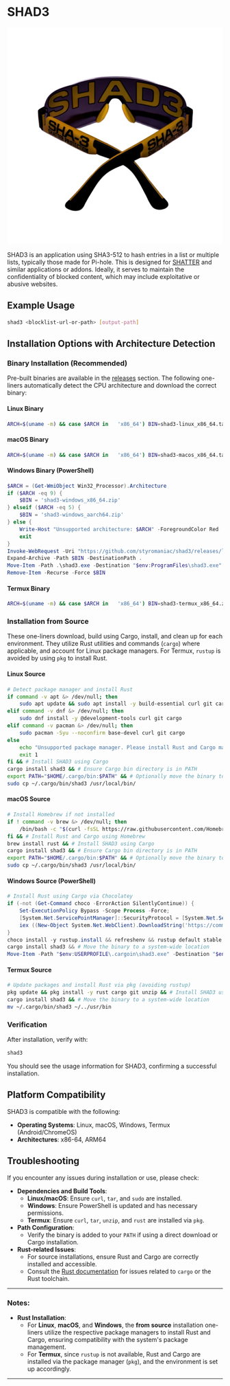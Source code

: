 
# SHAD3

<img src="SHAD3.png"/>

SHAD3 is an application using SHA3-512 to hash entries in a list or multiple lists, typically those made for Pi-hole. This is designed for [SHATTER](https://addons.mozilla.org/en-US/firefox/addon/shatt3r/) and similar applications or addons. Ideally, it serves to maintain the confidentiality of blocked content, which may include exploitative or abusive websites.

## Example Usage
```bash
shad3 <blocklist-url-or-path> [output-path]
```

## Installation Options with Architecture Detection

### Binary Installation (Recommended)
Pre-built binaries are available in the [releases](https://github.com/styromaniac/shad3/releases) section. The following one-liners automatically detect the CPU architecture and download the correct binary:

#### Linux Binary
```bash
ARCH=$(uname -m) && case $ARCH in   'x86_64') BIN=shad3-linux_x86_64.tar.gz ;;   'aarch64') BIN=shad3-linux_aarch64.tar.gz ;;   *) echo "Unsupported architecture: $ARCH" && exit 1 ;; esac && curl -LO https://github.com/styromaniac/shad3/releases/latest/download/$BIN && tar -xzf $BIN && chmod +x shad3 && sudo mv shad3 /usr/local/bin && rm -rf $BIN
```

#### macOS Binary
```bash
ARCH=$(uname -m) && case $ARCH in   'x86_64') BIN=shad3-macos_x86_64.tar.gz ;;   'aarch64') BIN=shad3-macos_aarch64.tar.gz ;;   *) echo "Unsupported architecture: $ARCH" && exit 1 ;; esac && curl -LO https://github.com/styromaniac/shad3/releases/latest/download/$BIN && tar -xzf $BIN && chmod +x shad3 && sudo mv shad3 /usr/local/bin && rm -rf $BIN
```

#### Windows Binary (PowerShell)
```powershell
$ARCH = (Get-WmiObject Win32_Processor).Architecture
if ($ARCH -eq 9) { 
    $BIN = 'shad3-windows_x86_64.zip' 
} elseif ($ARCH -eq 5) { 
    $BIN = 'shad3-windows_aarch64.zip' 
} else { 
    Write-Host "Unsupported architecture: $ARCH" -ForegroundColor Red
    exit 
}
Invoke-WebRequest -Uri "https://github.com/styromaniac/shad3/releases/latest/download/$BIN" -OutFile $BIN
Expand-Archive -Path $BIN -DestinationPath .
Move-Item -Path .\shad3.exe -Destination "$env:ProgramFiles\shad3.exe"
Remove-Item -Recurse -Force $BIN
```

#### Termux Binary
```bash
ARCH=$(uname -m) && case $ARCH in   'x86_64') BIN=shad3-termux_x86_64.zip ;;   'aarch64') BIN=shad3-termux_aarch64.zip ;;   *) echo "Unsupported architecture: $ARCH" && exit 1 ;; esac && curl -LO https://github.com/styromaniac/shad3/releases/latest/download/$BIN && unzip $BIN && chmod +x shad3 && mv shad3 ~/../usr/bin && rm -rf $BIN
```

### Installation from Source

These one-liners download, build using Cargo, install, and clean up for each environment. They utilize Rust utilities and commands (`cargo`) where applicable, and account for Linux package managers. For Termux, `rustup` is avoided by using `pkg` to install Rust.

#### Linux Source
```bash
# Detect package manager and install Rust
if command -v apt &> /dev/null; then
    sudo apt update && sudo apt install -y build-essential curl git cargo
elif command -v dnf &> /dev/null; then
    sudo dnf install -y @development-tools curl git cargo
elif command -v pacman &> /dev/null; then
    sudo pacman -Syu --noconfirm base-devel curl git cargo
else
    echo "Unsupported package manager. Please install Rust and Cargo manually."
    exit 1
fi && # Install SHAD3 using Cargo
cargo install shad3 && # Ensure Cargo bin directory is in PATH
export PATH="$HOME/.cargo/bin:$PATH" && # Optionally move the binary to a system-wide location
sudo cp ~/.cargo/bin/shad3 /usr/local/bin/
```

#### macOS Source
```bash
# Install Homebrew if not installed
if ! command -v brew &> /dev/null; then
    /bin/bash -c "$(curl -fsSL https://raw.githubusercontent.com/Homebrew/install/HEAD/install.sh)"
fi && # Install Rust and Cargo using Homebrew
brew install rust && # Install SHAD3 using Cargo
cargo install shad3 && # Ensure Cargo bin directory is in PATH
export PATH="$HOME/.cargo/bin:$PATH" && # Optionally move the binary to a system-wide location
sudo cp ~/.cargo/bin/shad3 /usr/local/bin/
```

#### Windows Source (PowerShell)
```powershell
# Install Rust using Cargo via Chocolatey
if (-not (Get-Command choco -ErrorAction SilentlyContinue)) {
    Set-ExecutionPolicy Bypass -Scope Process -Force;
    [System.Net.ServicePointManager]::SecurityProtocol = [System.Net.ServicePointManager]::SecurityProtocol -bor 3072;
    iex ((New-Object System.Net.WebClient).DownloadString('https://community.chocolatey.org/install.ps1'))
}
choco install -y rustup.install && refreshenv && rustup default stable && # Install SHAD3 using Cargo
cargo install shad3 && # Move the binary to a system-wide location
Move-Item -Path "$env:USERPROFILE\.cargoin\shad3.exe" -Destination "$env:ProgramFiles\shad3.exe"
```

#### Termux Source
```bash
# Update packages and install Rust via pkg (avoiding rustup)
pkg update && pkg install -y rust cargo git unzip && # Install SHAD3 using Cargo
cargo install shad3 && # Move the binary to a system-wide location
mv ~/.cargo/bin/shad3 ~/../usr/bin
```

### Verification
After installation, verify with:
```bash
shad3
```
You should see the usage information for SHAD3, confirming a successful installation.

## Platform Compatibility

SHAD3 is compatible with the following:
- **Operating Systems**: Linux, macOS, Windows, Termux (Android/ChromeOS)
- **Architectures**: x86-64, ARM64

## Troubleshooting

If you encounter any issues during installation or use, please check:
- **Dependencies and Build Tools**:
  - **Linux/macOS**: Ensure `curl`, `tar`, and `sudo` are installed.
  - **Windows**: Ensure PowerShell is updated and has necessary permissions.
  - **Termux**: Ensure `curl`, `tar`, `unzip`, and `rust` are installed via `pkg`.
- **Path Configuration**:
  - Verify the binary is added to your `PATH` if using a direct download or Cargo installation.
- **Rust-related Issues**:
  - For source installations, ensure Rust and Cargo are correctly installed and accessible.
  - Consult the [Rust documentation](https://doc.rust-lang.org/cargo/) for issues related to `cargo` or the Rust toolchain.

---

### Notes:
- **Rust Installation**:
  - For **Linux**, **macOS**, and **Windows**, the **from source** installation one-liners utilize the respective package managers to install Rust and Cargo, ensuring compatibility with the system's package management.
  - For **Termux**, since `rustup` is not available, Rust and Cargo are installed via the package manager (`pkg`), and the environment is set up accordingly.

---
